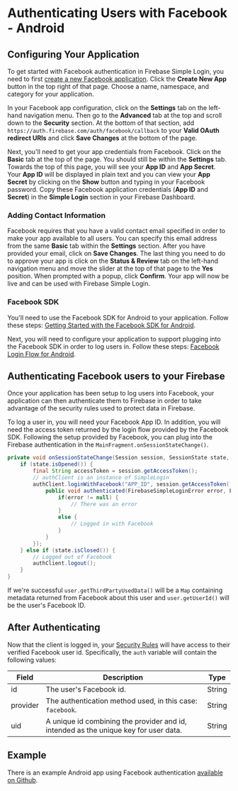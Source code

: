 # Authenticating Users with Facebook - Android


## Configuring Your Application

To get started with Facebook authentication in Firebase Simple Login, you need to first [create a new Facebook application](https://developers.facebook.com/apps). Click the __Create New App__ button in the top right of that page. Choose a name, namespace, and category for your application.

In your Facebook app configuration, click on the __Settings__ tab on the left-hand navigation menu. Then go to the __Advanced__ tab at the top and scroll down to the __Security__ section. At the bottom of that section, add `https://auth.firebase.com/auth/facebook/callback` to your __Valid OAuth redirect URIs__ and click __Save Changes__ at the bottom of the page.

Next, you'll need to get your app credentials from Facebook. Click on the __Basic__ tab at the top of the page. You should still be within the __Settings__ tab. Towards the top of this page, you will see your __App ID__ and __App Secret__. Your __App ID__ will be displayed in plain text and you can view your __App Secret__ by clicking on the __Show__ button and typing in your Facebook password. Copy these Facebook application credentials (__App ID__ and __Secret__) in the __Simple Login__ section in your Firebase Dashboard.

### Adding Contact Information

Facebook requires that you have a valid contact email specified in order to make your app available to all users. You can specify this email address from the same __Basic__ tab within the __Settings__ section. After you have provided your email, click on __Save Changes__. The last thing you need to do to approve your app is click on the __Status & Review__ tab on the left-hand navigation menu and move the slider at the top of that page to the __Yes__ position. When prompted with a popup, click __Confirm__. Your app will now be live and can be used with Firebase Simple Login.

### Facebook SDK

You'll need to use the Facebook SDK for Android to your application. Follow these steps: [Getting Started with the Facebook SDK for Android](https://developers.facebook.com/docs/getting-started/facebook-sdk-for-android/3.0/).

Next, you will need to configure your application to support plugging into the Facebook SDK in order to log users in. Follow these steps: [Facebook Login Flow for Android](https://developers.facebook.com/docs/howtos/androidsdk/3.0/login-with-facebook/).


## Authenticating Facebook users to your Firebase

Once your application has been setup to log users into Facebook, your application can then authenticate them to Firebase in order to take advantage of the security rules used to protect data in Firebase.

To log a user in, you will need your Facebook App ID. In addition, you will need the access token returned by the login flow provided by the Facebook SDK. Following the setup provided by Facebook, you can plug into the Firebase authentication in the `MainFragment.onSessionStateChange()`.

```java
private void onSessionStateChange(Session session, SessionState state, Exception exception) {
    if (state.isOpened()) {
        final String accessToken = session.getAccessToken();
        // authClient is an instance of SimpleLogin
        authClient.loginWithFacebook("APP_ID", session.getAccessToken(), new SimpleLoginAuthenticatedHandler() {
            public void authenticated(FirebaseSimpleLoginError error, FirebaseSimpleLoginUser user) {
                if(error != null) {
                    // There was an error
                }
                else {
                    // Logged in with Facebook
                }
            }
        });
    } else if (state.isClosed()) {
        // Logged out of Facebook
        authClient.logout();
    }
}
```

If we're successful `user.getThirdPartyUsedData()` will be a `Map` containing metadata returned from Facebook about this user and `user.getUserId()` will be the user's Facebook ID.


## After Authenticating

Now that the client is logged in, your [Security Rules](https://www.firebase.com/docs/android/guide/securing-data.html) will have access to their verified Facebook user id. Specifically, the `auth` variable will contain the following values:

| Field | Description | Type |
| --- | --- | --- |
| id | The user's Facebook id. | String |
| provider | The authentication method used, in this case: `facebook`. | String |
| uid | A unique id combining the provider and id, intended as the unique key for user data. | String |


## Example

There is an example Android app using Facebook authentication [available on Github](https://github.com/firebase/simple-login-demo-android).
